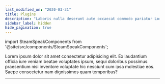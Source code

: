 ```yaml
---
last_modified_on: "2020-03-31"
title: Plugins
description: "Laboris nulla deserunt aute occaecat commodo pariatur Lorem incididunt."
sidebar_label: hidden
hide_pagination: true
---
```


import SteamSpeakComponents from '@site/src/components/SteamSpeakComponents';

Lorem ipsum dolor sit amet consectetur adipisicing elit. Ex laudantium officia iure veniam beatae voluptates ipsum, sequi doloribus possimus praesentium nisi inventore voluptate hic nesciunt cum ipsa molestiae eos. Saepe consectetur nam dignissimos quam temporibus?

---

<SteamSpeakComponents titles={false} sinks={false} transforms={false} />
